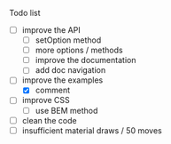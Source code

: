 Todo list

- [ ] improve the API
  - [ ] setOption method
  - [ ] more options / methods
  - [ ] improve the documentation
  - [ ] add doc navigation
- [ ] improve the examples
  - [x] comment
- [ ] improve CSS
  - [ ] use BEM method
- [ ] clean the code
- [ ] insufficient material draws / 50 moves
